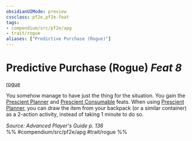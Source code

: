 ```yaml
---
obsidianUIMode: preview
cssclass: pf2e,pf2e-feat
tags:
- compendium/src/pf2e/apg
- trait/rogue
aliases: ["Predictive Purchase (Rogue)"]
---
```

# Predictive Purchase (Rogue)  *Feat 8*  
[rogue](../../Rules/traits/rogue.md)  


You somehow manage to have just the thing for the situation. You gain the [Prescient Planner](prescient-planner-apg.md) and [Prescient Consumable](prescient-consumable-apg.md) feats. When using [Prescient Planner](prescient-planner-apg.md), you can draw the item from your backpack (or a similar container) as a 2-action activity, instead of taking 1 minute to do so.

*Source: Advanced Player's Guide p. 136*  
%% #compendium/src/pf2e/apg #trait/rogue %%